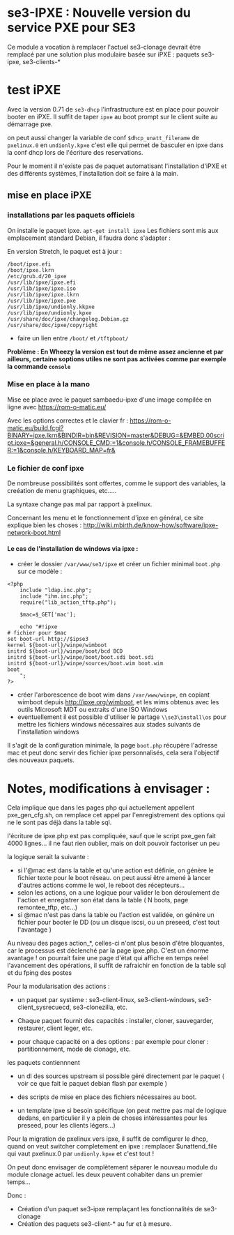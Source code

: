 # se3-IPXE : Nouvelle version du service PXE pour SE3

Ce module a vocation à remplacer l'actuel se3-clonage devrait être remplacé par une solution plus modulaire basée sur iPXE : paquets se3-ipxe, se3-clients-*

# test iPXE

Avec la version 0.71 de `se3-dhcp` l'infrastructure est en place pour pouvoir booter en iPXE. Il suffit de taper `ipxe` au boot prompt sur le client suite au démarrage pxe.

on peut aussi changer la variable de conf `$dhcp_unatt_filename` de `pxelinux.0` en `undionly.kpxe`  c'est elle qui permet de basculer en ipxe dans la conf dhcp lors de l'écriture des reservations.

Pour le moment il n'existe pas de paquet automatisant l'installation d'iPXE et des différents systèmes, l'installation doit se faire à la main.



## mise en place iPXE




### installations par les paquets officiels

On installe le paquet ipxe. `apt-get install ipxe` Les fichiers sont mis aux emplacement standard Debian, il faudra donc s'adapter :

En version Stretch, le paquet est à jour : 

```
/boot/ipxe.efi
/boot/ipxe.lkrn
/etc/grub.d/20_ipxe
/usr/lib/ipxe/ipxe.efi
/usr/lib/ipxe/ipxe.iso
/usr/lib/ipxe/ipxe.lkrn
/usr/lib/ipxe/ipxe.pxe
/usr/lib/ipxe/undionly.kkpxe
/usr/lib/ipxe/undionly.kpxe
/usr/share/doc/ipxe/changelog.Debian.gz
/usr/share/doc/ipxe/copyright
```


* faire un lien entre `/boot/` et `/tftpboot/`


**Problème : En Wheezy la version est tout de même assez ancienne et par ailleurs, certaine soptions utiles ne sont pas activées comme par exemple la commande `console`**

### Mise en place à la mano 

Mise ee place avec le paquet sambaedu-ipxe d'une image compilée en ligne avec https://rom-o-matic.eu/

Avec les options correctes et le clavier fr :
<a href="https://rom-o-matic.eu/build.fcgi?BINARY=ipxe.lkrn&BINDIR=bin&REVISION=master&DEBUG=&EMBED.00script.ipxe=&general.h/CONSOLE_CMD:=1&console.h/CONSOLE_FRAMEBUFFER:=1&console.h/KEYBOARD_MAP=fr&" target="_blank">https://rom-o-matic.eu/build.fcgi?BINARY=ipxe.lkrn&BINDIR=bin&REVISION=master&DEBUG=&EMBED.00script.ipxe=&general.h/CONSOLE_CMD:=1&console.h/CONSOLE_FRAMEBUFFER:=1&console.h/KEYBOARD_MAP=fr&</a>



### Le fichier de conf ipxe

De nombreuse possibilités sont offertes, comme le support des variables, la creéation de menu graphiques, etc.....

La syntaxe change pas mal par rapport à pxelinux.

Concernant les menu et le fonctionnement d'ipxe en général, ce site explique bien les choses :
<a href="http://wiki.mbirth.de/know-how/software/ipxe-network-boot.html" target="_blank">http://wiki.mbirth.de/know-how/software/ipxe-network-boot.html</a>



#### Le cas de l'installation de windows via ipxe :
* créer le dossier `/var/www/se3/ipxe` et créer un fichier minimal `boot.php` sur ce modèle : 
```
<?php
    include "ldap.inc.php";
    include "ihm.inc.php";
    require("lib_action_tftp.php");
  
    $mac=$_GET['mac'];
   
    echo "#!ipxe
# fichier pour $mac
set boot-url http://$ipse3
kernel ${boot-url}/winpe/wimboot
initrd ${boot-url}/winpe/boot/bcd BCD
initrd ${boot-url}/winpe/boot/boot.sdi boot.sdi
initrd ${boot-url}/winpe/sources/boot.wim boot.wim
boot
    "; 
?>
```
* créer l'arborescence de boot wim dans `/var/www/winpe`, en copiant wimboot depuis http://ipxe.org/wimboot, et les wims obtenus avec les outils Microsoft MDT ou extraits d'une ISO Windows
* eventuellement il est possible d'utiliser le partage `\\se3\install\os` pour mettre les fichiers windows nécessaires aux stades suivants de l'installation windows

Il s'agit de la configuration minimale, la page `boot.php` récupère l'adresse mac et peut donc servir des fichier ipxe personnalisés, cela sera l'objectif des nouveaux paquets.




# Notes, modifications à envisager : 

Cela implique que dans les pages php qui actuellement appellent pxe_gen_cfg.sh, on remplace cet appel par l'enregistrement des options qui ne le sont pas déjà  dans la table sql.

l'écriture de ipxe.php est pas compliquée, sauf que le script pxe_gen fait 4000 lignes... il ne faut rien oublier, mais on doit pouvoir factoriser un peu


la logique serait la suivante :

- si l'@mac est dans la table et qu'une action est définie, on génère le fichier texte pour le boot réseau. on peut aussi être amené à lancer d'autres actions comme le wol, le reboot des récepteurs...
- selon les actions, on a une logique pour valider le bon déroulement de l'action et enregistrer son état dans la table ( N boots, page remontee_tftp, etc...)
- si @mac n'est pas dans la table ou l'action est validée, on génère un fichier pour booter le DD (ou un disque iscsi, ou un preseed, c'est tout l'avantage )

Au niveau des pages action_*, celles-ci n'ont plus besoin d'être bloquantes, car le processus est déclenché par la page ipxe.php. C'est un énorme avantage ! on pourrait faire une page d'état qui affiche en temps reéel l'avancement des opérations, il suffit de rafraichir en fonction de la table sql et du fping des postes

Pour la modularisation des actions :

- un paquet par système :  se3-client-linux, se3-client-windows, se3-client_sysrecuecd, se3-clonezilla, etc.

- Chaque paquet fournit des capacités : installer, cloner, sauvegarder, restaurer, client leger, etc.

- pour chaque capacité on a des options : par exemple pour cloner : partitionnement, mode de clonage, etc.

les paquets contiennnent

- un dl des sources upstream si possible géré directement par le paquet ( voir ce que fait le paquet debian flash par exemple )

- des scripts de mise en place des fichiers nécessaires au boot.

- un template ipxe si besoin spécifique (on peut mettre pas mal de logique dedans, en particulier il y a plein de choses intéressantes pour les preseed, pour les clients légers...)


Pour la migration de pxelinux vers ipxe, il suffit de comfigurer le dhcp, quand on veut switcher completement en ipxe : remplacer $unattend_file qui vaut pxelinux.0 par `undionly.kpxe` et c'est tout !


On peut donc envisager de complètement séparer le  nouveau module du module clonage actuel. les deux peuvent cohabiter dans un premier temps...

Donc :

- Création d'un paquet se3-ipxe remplaçant les fonctionnalités de se3-clonage
- Création des paquets se3-client-*  au fur et à mesure. 

